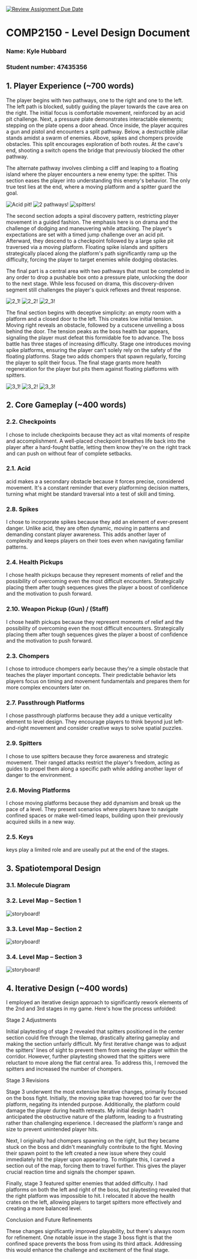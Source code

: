 [![Review Assignment Due Date](https://classroom.github.com/assets/deadline-readme-button-24ddc0f5d75046c5622901739e7c5dd533143b0c8e959d652212380cedb1ea36.svg)](https://classroom.github.com/a/YyUO0xtt)
# COMP2150  - Level Design Document
### Name: Kyle Hubbard
### Student number: 47435356


## 1. Player Experience (~700 words)

The player begins with two pathways, one to the right and one to the left. The left path is blocked, subtly guiding the player towards the cave area on the right.  The initial focus is comfortable movement, reinforced by an acid pit challenge. Next, a pressure plate demonstrates interactable elements; stepping on the plate opens a door ahead. Once inside, the player acquires a gun and pistol and encounters a split pathway. Below, a destructible pillar stands amidst a swarm of enemies. Above, spikes and chompers provide obstacles. This split encourages exploration of both routes. At the cave's end, shooting a switch opens the bridge that previously blocked the other pathway.

The alternate pathway involves climbing a cliff and leaping to a floating island where the player encounters a new enemy type: the spitter. This section eases the player into understanding this enemy's behavior. The only true test lies at the end, where a moving platform and a spitter guard the goal.


![Acid pit!](DocImages/acid_stage1.PNG)
![2 pathways!](DocImages/stage1_alterateFight.PNG)
![spitters!](DocImages/stage1_rangedFight.PNG)

The second section adopts a spiral discovery pattern, restricting player movement in a guided fashion. The emphasis here is on drama and the challenge of dodging and maneuvering while attacking.  The player's expectations are set with a timed jump challenge over an acid pit. Afterward, they descend to a checkpoint followed by a large spike pit traversed via a moving platform. Floating spike islands and spitters strategically placed along the platform's path significantly ramp up the difficulty, forcing the player to target enemies while dodging obstacles.

The final part is a central area with two pathways that must be completed in any order to drop a pushable box onto a pressure plate, unlocking the door to the next stage. While less focused on drama, this discovery-driven segment still challenges the player's quick reflexes and threat response.

![2_1!](DocImages/2_1.PNG)
![2_2!](DocImages/2_2.PNG)
![2_3!](DocImages/2_3.PNG)

The final section begins with deceptive simplicity: an empty room with a platform and a closed door to the left. This creates low initial tension. Moving right reveals an obstacle, followed by a cutscene unveiling a boss behind the door.  The tension peaks as the boss health bar appears, signaling the player must defeat this formidable foe to advance. The boss battle has three stages of increasing difficulty.  Stage one introduces moving spike platforms, ensuring the player can't solely rely on the safety of the floating platforms. Stage two adds chompers that spawn regularly, forcing the player to split their focus.  The final stage grants more health regeneration for the player but pits them against floating platforms with spitters.

![3_1!](DocImages/3_1.PNG)
![3_2!](DocImages/3_2.PNG)
![3_3!](DocImages/3_3.PNG)


## 2. Core Gameplay (~400 words)

### 2.2. Checkpoints
I chose to include checkpoints because they act as vital moments of respite and accomplishment. A well-placed checkpoint breathes life back into the player after a hard-fought battle, letting them know they're on the right track and can push on without fear of complete setbacks.

### 2.1. Acid
acid makes a a secondary obstacle because it forces precise, considered movement. It's a constant reminder that every platforming decision matters, turning what might be standard traversal into a test of skill and timing.

### 2.8. Spikes
I chose to incorporate spikes because they add an element of ever-present danger. Unlike acid, they are often dynamic, moving in patterns and demanding constant player awareness. This adds another layer of complexity and keeps players on their toes even when navigating familiar patterns.

### 2.4. Health Pickups
I chose health pickups because they represent moments of relief and the possibility of overcoming even the most difficult encounters. Strategically placing them after tough sequences gives the player a boost of confidence and the motivation to push forward.

### 2.10. Weapon Pickup (Gun) / (Staff)
I chose health pickups because they represent moments of relief and the possibility of overcoming even the most difficult encounters. Strategically placing them after tough sequences gives the player a boost of confidence and the motivation to push forward.

### 2.3. Chompers
I chose to introduce chompers early because they're a simple obstacle that teaches the player important concepts. Their predictable behavior lets players focus on timing and movement fundamentals and prepares them for more complex encounters later on.

### 2.7. Passthrough Platforms
I chose passthrough platforms because they add a unique verticality element to level design. They encourage players to think beyond just left-and-right movement and consider creative ways to solve spatial puzzles.

### 2.9. Spitters
I chose to use spitters because they force awareness and strategic movement.  Their ranged attacks restrict the player's  freedom, acting as guides to propel them along a specific path while adding another layer of danger to the environment.

### 2.6. Moving Platforms
I chose moving platforms because they add dynamism and break up the pace of a level.  They present scenarios where players have to navigate confined spaces or make well-timed leaps, building upon their previously acquired skills in a new way.

### 2.5. Keys
keys play a limited role and are useally put at the end of the stages.


## 3. Spatiotemporal Design
 
### 3.1. Molecule Diagram

### 3.2. Level Map – Section 1
![storyboard!](DocImages/stage1.png)

### 3.3.	Level Map – Section 2
![storyboard!](DocImages/stage2.png)

### 3.4.	Level Map – Section 3
![storyboard!](DocImages/stage3.png)

## 4. Iterative Design (~400 words)

I employed an iterative design approach to significantly rework elements of the 2nd and 3rd stages in my game. Here's how the process unfolded:

Stage 2 Adjustments

Initial playtesting of stage 2 revealed that spitters positioned in the center section could fire through the tilemap, drastically altering gameplay and making the section unfairly difficult. My first iterative change was to adjust the spitters' lines of sight to prevent them from seeing the player within the corridor.  However, further playtesting showed that the spitters were reluctant to move along the flat central area. To address this, I removed the spitters and increased the number of chompers.

Stage 3 Revisions

Stage 3 underwent the most extensive iterative changes, primarily focused on the boss fight. Initially, the moving spike trap hovered too far over the platform, negating its intended purpose. Additionally, the platform could damage the player during health retreats. My initial design hadn't anticipated the obstructive nature of the platform, leading to a frustrating rather than challenging experience. I decreased the platform's range and size to prevent unintended player hits.

Next, I originally had chompers spawning on the right, but they became stuck on the boss and didn't meaningfully contribute to the fight.  Moving their spawn point to the left created a new issue where they could immediately hit the player upon appearing. To mitigate this, I carved a section out of the map, forcing them to travel further. This gives the player crucial reaction time and signals the chomper spawn.

Finally, stage 3 featured spitter enemies that added difficulty. I had platforms on both the left and right of the boss, but playtesting revealed that the right platform was impossible to hit. I relocated it above the health crates on the left, allowing players to target spitters more effectively and creating a more balanced level.

Conclusion and Future Refinements

These changes significantly improved playability, but there's always room for refinement. One notable issue in the stage 3 boss fight is that the confined space prevents the boss from using its third attack. Addressing this would enhance the challenge and excitement of the final stage.

